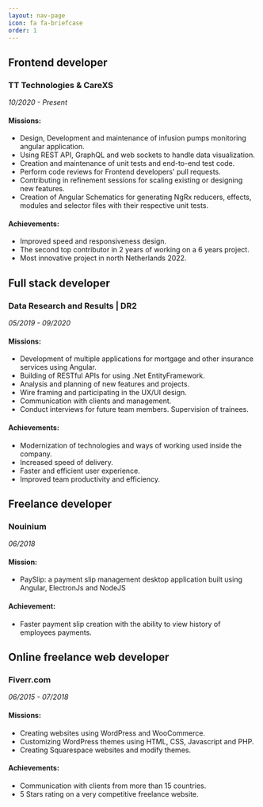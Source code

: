 ```yaml
---
layout: nav-page
icon: fa fa-briefcase
order: 1
---
```


## Frontend developer
### TT Technologies & CareXS
*10/2020 - Present*

#### Missions:
- Design, Development and maintenance of infusion pumps monitoring angular application.
- Using REST API, GraphQL and web sockets to handle data visualization.
- Creation and maintenance of  unit tests and end-to-end test code.
- Perform code reviews for Frontend developers' pull requests.
- Contributing in refinement sessions for scaling existing or designing new features.
- Creation of Angular Schematics for generating NgRx reducers, effects, modules and selector files with their respective unit tests.

#### Achievements:
- Improved speed and responsiveness design.
- The second top contributor in 2 years of working on a 6 years project.
- Most innovative project in north Netherlands 2022.

## Full stack developer 
### Data Research and Results | DR2
*05/2019 - 09/2020*

#### Missions: 
- Development of multiple applications for mortgage and other insurance services using Angular.
- Building of RESTful APIs for using .Net EntityFramework.
- Analysis and planning of new features and projects.
- Wire framing and participating in the UX/UI design.
- Communication with clients and management.
- Conduct interviews for future team members. Supervision of trainees. 

#### Achievements:
- Modernization of technologies and ways of working used inside the company.
- Increased speed of delivery.
- Faster and efficient user experience.
- Improved team productivity and efficiency. 

## Freelance developer 
### Nouinium
*06/2018*

#### Mission:
- PaySlip: a payment slip management desktop application built using Angular, ElectronJs and NodeJS

#### Achievement:
- Faster payment slip creation with the ability to view history of employees payments.

## Online freelance web developer
### Fiverr.com
*06/2015 - 07/2018*

#### Missions:
- Creating websites using WordPress and WooCommerce.
- Customizing WordPress themes using HTML, CSS, Javascript and PHP. 
- Creating Squarespace websites and modify themes.

#### Achievements:
- Communication with clients from more than 15 countries.
-  5 Stars rating on a very competitive freelance website.